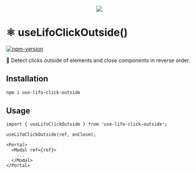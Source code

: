 <p align="center">
  <img src="https://raw.githubusercontent.com/faustienf/use-lifo-click-outside/main/assets/demo.gif">
</p>

# ⚛️ useLifoClickOutside()

[![npm-version](https://img.shields.io/npm/v/use-lifo-click-outside.svg)](https://npmjs.org/package/use-lifo-click-outside)

📡 Detect clicks outside of elements and close components in reverse order.

## Installation

```bash
npm i use-lifo-click-outside
```

## Usage

```tsx
import { useLifoClickOutside } from 'use-lifo-click-outside';

useLifoClickOutside(ref, onClose);

<Portal>
  <Modal ref={ref}>
    ...
  </Modal>
</Portal>
```